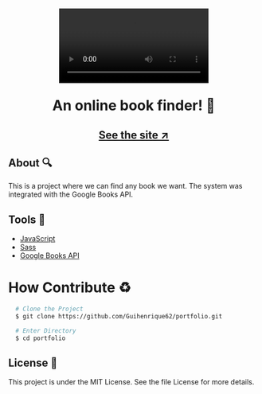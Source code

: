 <h1 align="center">
   <video src="./src/assets/thumb.mp4"></video>
   <p>
An online book finder! 📖</p>
</h1>

<h2 align="center"><a href="https://find-books-psi.vercel.app">See the site ↗</a></h2>


## About 🔍

This is a project where we can find any book we want. The system was integrated with the Google Books API.

## Tools 🔨

 - [JavaScript](https://developer.mozilla.org/pt-BR/docs/Web/JavaScript)
 - [Sass](https://sass-lang.com)
 - [Google Books API](https://developers.google.com/books/docs/overview?hl=pt-br)

 # How Contribute ♻

 ```bash
   # Clone the Project
   $ git clone https://github.com/Guihenrique62/portfolio.git
 ```

 ```bash
   # Enter Directory
   $ cd portfolio
 ```

## License 🧾

This project is under the MIT License. See the file License for more details.